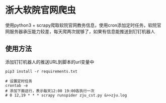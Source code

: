# 浙大软院官网爬虫
使用python3 + scrapy爬取软院官网教务信息，使用cron添加定时任务，软院官网服务器承压能力较差，每天爬两次就够了，如果有信息能推送到钉钉机器人

## 使用方法
添加钉钉机器人的推送URL到脚本的url变量中
```shell
pip3 install -r requirements.txt

# 设置定时任务
crontab -e
# 添加下面这行，表示每天12:00 19:00各执行一次
# 0 12,19 * * * scrapy runspider zju_cst.py &>>zju.log
```
